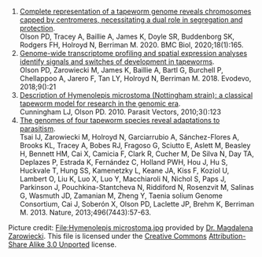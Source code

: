 
1.  [Complete representation of a tapeworm genome reveals chromosomes capped by centromeres, necessitating a dual role in segregation and protection](http://europepmc.org/abstract/MED/33167983).\
    Olson PD, Tracey A, Baillie A, James K, Doyle SR, Buddenborg SK, Rodgers FH, Holroyd N, Berriman M. 2020. BMC Biol, 2020;18(1):165.
2.  [Genome-wide transcriptome profiling and spatial expression analyses identify signals and switches of development in tapeworms](http://europepmc.org/abstract/MED/30455861).\
    Olson PD, Zarowiecki M, James K, Baillie A, Bartl G, Burchell P, Chellappoo A, Jarero F, Tan LY, Holroyd N, Berriman M. 2018. Evodevo, 2018;9():21
3.  [Description of Hymenolepis microstoma (Nottingham strain): a classical tapeworm model for research in the genomic  era](http://europepmc.org/abstract/MED/21194465).\
    Cunningham LJ, Olson PD. 2010. Parasit Vectors, 2010;3():123    
4.  [The genomes of four tapeworm species reveal adaptations to parasitism](http://europepmc.org/abstract/MED/23485966).\
    Tsai IJ, Zarowiecki M, Holroyd N, Garciarrubio A, Sánchez-Flores A, Brooks KL, Tracey A, Bobes RJ, Fragoso G, Sciutto E, Aslett M, Beasley H, Bennett HM, Cai X, Camicia F, Clark R, Cucher M, De Silva N, Day TA, Deplazes P, Estrada K, Fernández C, Holland PWH, Hou J, Hu S, Huckvale T, Hung SS, Kamenetzky L, Keane JA, Kiss F, Koziol U, Lambert O, Liu K, Luo X, Luo Y, Macchiaroli N, Nichol S, Paps J, Parkinson J, Pouchkina-Stantcheva N, Riddiford N, Rosenzvit M, Salinas G, Wasmuth JD, Zamanian M, Zheng Y, Taenia solium Genome Consortium, Cai J, Soberón X, Olson PD, Laclette JP, Brehm K, Berriman M. 2013. Nature, 2013;496(7443):57-63.  

Picture credit: [File:Hymenolepis microstoma.jpg](https://commons.wikimedia.org/wiki/File:Hymenolepis_microstoma.jpg) provided by [Dr. Magdalena Zarowiecki](https://www.ebi.ac.uk/about/people/magdalena-zarowiecki). This file is licensed under the [Creative Commons](https://en.wikipedia.org/wiki/en:Creative_Commons) [Attribution-Share Alike 3.0 Unported](https://creativecommons.org/licenses/by-sa/3.0/deed.en) license. 

